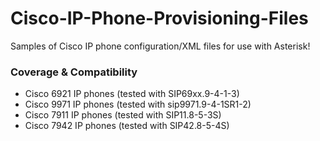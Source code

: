 # Cisco-IP-Phone-Provisioning-Files
Samples of Cisco IP phone configuration/XML files for use with Asterisk!

### Coverage & Compatibility
* Cisco 6921 IP phones (tested with SIP69xx.9-4-1-3)
* Cisco 9971 IP phones (tested with sip9971.9-4-1SR1-2)
* Cisco 7911 IP phones (tested with SIP11.8-5-3S)
* Cisco 7942 IP phones (tested with SIP42.8-5-4S)
